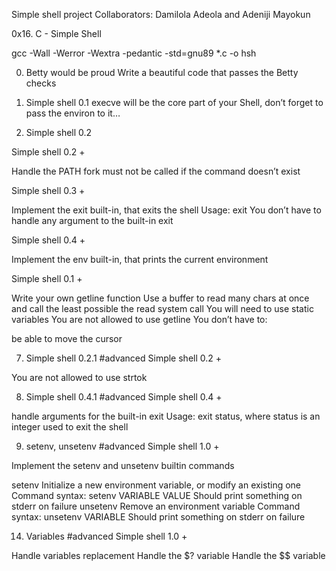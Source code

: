 Simple shell project Collaborators: Damilola Adeola and Adeniji Mayokun

0x16. C - Simple Shell

gcc -Wall -Werror -Wextra -pedantic -std=gnu89 *.c -o hsh

0. Betty would be proud
Write a beautiful code that passes the Betty checks

1. Simple shell 0.1
execve will be the core part of your Shell, don’t forget to pass the environ to it…

2. Simple shell 0.2

Simple shell 0.2 +

Handle the PATH
fork must not be called if the command doesn’t exist


Simple shell 0.3 +

Implement the exit built-in, that exits the shell
Usage: exit
You don’t have to handle any argument to the built-in exit

Simple shell 0.4 +

Implement the env built-in, that prints the current environment

Simple shell 0.1 +

Write your own getline function
Use a buffer to read many chars at once and call the least possible the read system call
You will need to use static variables
You are not allowed to use getline
You don’t have to:

be able to move the cursor



7. Simple shell 0.2.1
#advanced
Simple shell 0.2 +

You are not allowed to use strtok



8. Simple shell 0.4.1
#advanced
Simple shell 0.4 +

handle arguments for the built-in exit
Usage: exit status, where status is an integer used to exit the shell


9. setenv, unsetenv
#advanced
Simple shell 1.0 +

Implement the setenv and unsetenv builtin commands

setenv
Initialize a new environment variable, or modify an existing one
Command syntax: setenv VARIABLE VALUE
Should print something on stderr on failure
unsetenv
Remove an environment variable
Command syntax: unsetenv VARIABLE
Should print something on stderr on failure

14. Variables
#advanced
Simple shell 1.0 +

Handle variables replacement
Handle the $? variable
Handle the $$ variable
